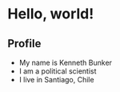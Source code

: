 # Hello, world! 

## Profile 
- My name is Kenneth Bunker
- I am a political scientist
- I live in Santiago, Chile



